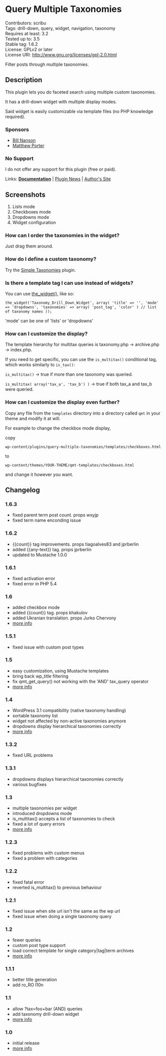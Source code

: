 # Query Multiple Taxonomies 
Contributors: scribu  
Tags: drill-down, query, widget, navigation, taxonomy  
Requires at least: 3.2  
Tested up to: 3.5  
Stable tag: 1.6.2  
License: GPLv2 or later  
License URI: http://www.gnu.org/licenses/gpl-2.0.html

Filter posts through multiple taxonomies.

## Description 

This plugin lets you do faceted search using multiple custom taxonomies.

It has a drill-down widget with multiple display modes.

Said widget is easily customizable via template files (no PHP knowledge required).

### Sponsors 
* [Bill Nanson](http://burgundy-report.com)
* [Matthew Porter](http://porterinnovative.com)

### No Support 
I do not offer any support for this plugin (free or paid).

Links: [**Documentation**](http://github.com/scribu/wp-query-multiple-taxonomies/wiki) | [Plugin News](http://scribu.net/wordpress/query-multiple-taxonomies) | [Author's Site](http://scribu.net)

## Screenshots 

1. Lists mode
2. Checkboxes mode
3. Dropdowns mode
4. Widget configuration

### How can I order the taxonomies in the widget? 

Just drag them around.

### How do I define a custom taxonomy? 

Try the [Simple Taxonomies](http://wordpress.org/extend/plugins/simple-taxonomies) plugin.

### Is there a template tag I can use instead of widgets? 

You can use [the_widget()](http://codex.wordpress.org/Function_Reference/the_widget), like so:

`
the_widget('Taxonomy_Drill_Down_Widget', array(
	'title' => '',
	'mode' => 'dropdowns',
	'taxonomies' => array( 'post_tag', 'color' ) // list of taxonomy names
));
`

'mode' can be one of 'lists' or 'dropdowns'

### How can I customize the display? 

The template hierarchy for multitax queries is taxonomy.php -> archive.php -> index.php.

If you need to get specific, you can use the `is_multitax()` conditional tag, which works similarly to `is_tax()`:

`is_multitax()` -> true if more than one taxonomy was queried.

`is_multitax( array('tax_a', 'tax_b') )` -> true if both tax_a and tax_b were
queried.

### How can I customize the display even further? 

Copy any file from the `templates` directory into a directory called `qmt` in
your theme and modify it at will.

For example to change the checkbox mode display,

copy

`wp-content/plugins/query-multiple-taxonomies/templates/checkboxes.html`

to

`wp-content/themes/YOUR-THEME/qmt-templates/checkboxes.html`

and change it however you want.

## Changelog 

### 1.6.3 
* fixed parent term post count. props wxyjp
* fixed term name enconding issue

### 1.6.2 
* {{count}} tag improvements. props tiagoalves83 and jprberlin
* added {{any-text}} tag. props jprberlin
* updated to Mustache 1.0.0

### 1.6.1 
* fixed activation error
* fixed error in PHP 5.4

### 1.6 
* added checkbox mode
* added {{count}} tag. props khakulov
* added Ukranian translation. props Jurko Chervony
* [more info](http://scribu.net/wordpress/query-multiple-taxonomies/qmt-1-6.html)

### 1.5.1 
* fixed issue with custom post types

### 1.5 
* easy customization, using Mustache templates
* bring back wp_title filtering
* fix qmt_get_query() not working with the 'AND' tax_query operator
* [more info](http://scribu.net/wordpress/query-multiple-taxonomies/qmt-1-5.html)

### 1.4 
* WordPress 3.1 compatibility (native taxonomy handling)
* sortable taxonomy list
* widget not affected by non-active taxonomies anymore
* dropdowns display hierarchical taxonomies correctly
* [more info](http://scribu.net/wordpress/query-multiple-taxonomies/qmt-1-4.html)

### 1.3.2 
* fixed URL problems

### 1.3.1 
* dropdowns displays hierarchical taxonomies correctly
* various bugfixes

### 1.3 
* multiple taxonomies per widget
* introduced dropdowns mode
* is_multitax() accepts a list of taxonomies to check
* fixed a lot of query errors
* [more info](http://scribu.net/wordpress/query-multiple-taxonomies/qmt-1-3.html)

### 1.2.3 
* fixed problems with custom menus
* fixed a problem with categories

### 1.2.2 
* fixed fatal error
* reverted is_multitax() to previous behaviour

### 1.2.1 
* fixed issue when site url isn't the same as the wp url
* fixed issue when doing a single taxonomy query

### 1.2 
* fewer queries
* custom post type support
* load correct template for single category|tag|term archives
* [more info](http://scribu.net/wordpress/query-multiple-taxonomies/qmt-1-2.html)

### 1.1.1 
* better title generation
* add ro_RO l10n

### 1.1 
* allow ?tax=foo+bar (AND) queries
* add taxonomy drill-down widget
* [more info](http://scribu.net/wordpress/query-multiple-taxonomies/qmt-1-1.html)

### 1.0 
* initial release
* [more info](http://scribu.net/wordpress/query-multiple-taxonomies/qmt-1-0.html)

